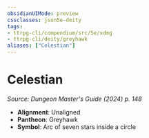 ```yaml
---
obsidianUIMode: preview
cssclasses: json5e-deity
tags:
- ttrpg-cli/compendium/src/5e/xdmg
- ttrpg-cli/deity/greyhawk
aliases: ["Celestian"]
---
```

# Celestian
*Source: Dungeon Master's Guide (2024) p. 148* 

- **Alignment**: Unaligned
- **Pantheon**: Greyhawk
- **Symbol**: Arc of seven stars inside a circle